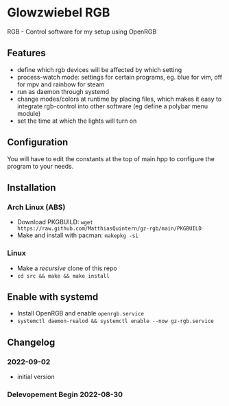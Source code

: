 # Glowzwiebel RGB
RGB - Control software for my setup using OpenRGB

## Features
- define which rgb devices will be affected by which setting
- process-watch mode: settings for certain programs, eg. blue for vim, off for mpv and rainbow for steam
- run as daemon through systemd
- change modes/colors at runtime by placing files, which makes it easy to integrate rgb-control into other software (eg define a polybar menu module)
- set the time at which the lights will turn on

## Configuration
You will have to edit the constants at the top of main.hpp to configure the program to your needs.

## Installation
### Arch Linux (ABS)
- Download PKGBUILD: `wget https://raw.github.com/MatthiasQuintern/gz-rgb/main/PKGBUILD`
- Make and install with pacman: `makepkg -si`

### Linux
- Make a *recursive* clone of this repo
- `cd src && make && make install`

## Enable with systemd
- Install OpenRGB and enable `openrgb.service`
- `systemctl daemon-realod && systemctl enable --now gz-rgb.service`


## Changelog
### 2022-09-02
- initial version

### Delevopement Begin 2022-08-30

